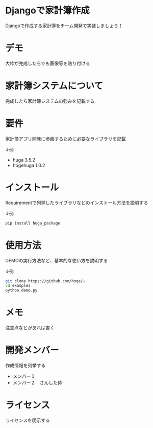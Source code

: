 # Djangoで家計簿作成
 
Djangoで作成する家計簿をチーム開発で実装しましょう！
 
# デモ

大枠が完成したらでも画像等を貼り付ける
 
# 家計簿システムについて
 
完成したら家計簿システムの強みを記載する
 
# 要件
 
家計簿アプリ開発に参画するために必要なライブラリを記載

↓例
* huga 3.5.2
* hogehuga 1.0.2
 
# インストール
 
Requirementで列挙したライブラリなどのインストール方法を説明する
 
 ↓例
```bash
pip install huga_package
```
 
# 使用方法
 
DEMOの実行方法など、基本的な使い方を説明する
 
  ↓例
```bash
git clone https://github.com/hoge/~
cd examples
python demo.py
```
 
# メモ
 
注意点などがあれば書く
 
# 開発メンバー
 
作成情報を列挙する
 
* メンバー１　
* メンバー２　さんした侍
 
# ライセンス
ライセンスを明示する
 
